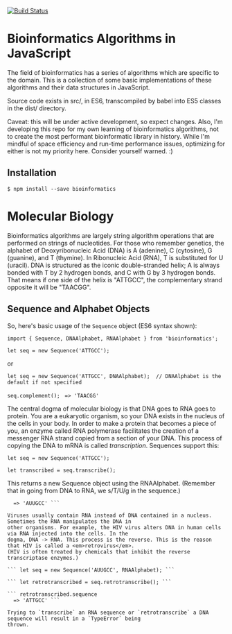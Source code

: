 [![Build Status](https://travis-ci.org/jimmcgaw/bioinformatics.svg?branch=master)](https://travis-ci.org/jimmcgaw/bioinformatics)

# Bioinformatics Algorithms in JavaScript

The field of bioinformatics has a series of algorithms which are specific to the domain. This is a collection
of some basic implementations of these algorithms and their data structures in JavaScript.

Source code exists in src/, in ES6, transcompiled by babel into ES5 classes in the dist/ directory.

Caveat: this will be under active development, so expect changes. Also, I'm developing this repo for my
own learning of bioinformatics algorithms, not to create the most performant bioinformatic library in history.
While I'm mindful of space efficiency and run-time performance issues, optimizing for either is not my
priority here. Consider yourself warned. :)

## Installation

``` $ npm install --save bioinformatics ```

# Molecular Biology

Bioinformatics algorithms are largely string algorithm operations that are performed on strings of nucleotides.
For those who remember genetics, the alphabet of Deoxyribonucleic Acid (DNA) is A (adenine), C (cytosine),
G (guanine), and T (thymine). In Ribonucleic Acid (RNA), T is substituted for U (uracil). DNA is structured as
the iconic double-stranded helix; A is always bonded with T by 2 hydrogen bonds, and C with G by 3 hydrogen bonds.
That means if one side of the helix is "ATTGCC", the complementary strand opposite it will be "TAACGG".

## Sequence and Alphabet Objects

So, here's basic usage of the `Sequence` object (ES6 syntax shown):

``` import { Sequence, DNAAlphabet, RNAAlphabet } from 'bioinformatics'; ```

``` let seq = new Sequence('ATTGCC'); ```

or

``` let seq = new Sequence('ATTGCC', DNAAlphabet);  // DNAAlphabet is the default if not specified ```

``` seq.complement(); ```
```  => 'TAACGG' ```

The central dogma of molecular biology is that DNA goes to RNA goes to protein. You are a eukaryotic organism,
so your DNA exists in the nucleus of the cells in your body. In order to make a protein that becomes a piece of
you, an enzyme called RNA polymerase facilitates the creation of a messenger RNA strand copied from a section
of your DNA. This process of copying the DNA to mRNA is called <em>transcription</em>. Sequences support this:

``` let seq = new Sequence('ATTGCC'); ```

``` let transcribed = seq.transcribe(); ```

This returns a new Sequence object using the RNAAlphabet. (Remember that in going from DNA to RNA, we
s/T/U/g in the sequence.)

``` transcribed.sequence
  => 'AUUGCC' ```

Viruses usually contain RNA instead of DNA contained in a nucleus. Sometimes the RNA manipulates the DNA in
other organisms. For example, the HIV virus alters DNA in human cells via RNA injected into the cells. In the
dogma, DNA -> RNA. This process is the reverse. This is the reason that HIV is called a <em>retrovirus</em>.
(HIV is often treated by chemicals that inhibit the reverse transcriptase enzymes.)

``` let seq = new Sequence('AUUGCC', RNAAlphabet); ```

``` let retrotranscribed = seq.retrotranscribe(); ```

``` retrotranscribed.sequence
  => 'ATTGCC' ```

Trying to `transcribe` an RNA sequence or `retrotranscribe` a DNA sequence will result in a `TypeError` being
thrown.
